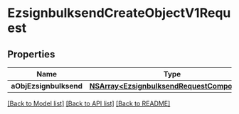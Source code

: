 # EzsignbulksendCreateObjectV1Request

## Properties
Name | Type | Description | Notes
------------ | ------------- | ------------- | -------------
**aObjEzsignbulksend** | [**NSArray&lt;EzsignbulksendRequestCompound&gt;***](EzsignbulksendRequestCompound.md) |  | 

[[Back to Model list]](../README.md#documentation-for-models) [[Back to API list]](../README.md#documentation-for-api-endpoints) [[Back to README]](../README.md)



